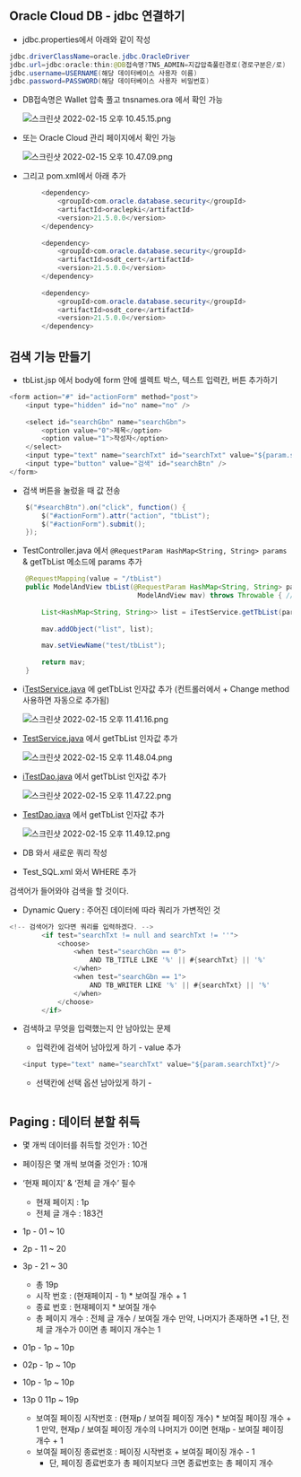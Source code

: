## Oracle Cloud DB - jdbc 연결하기

- jdbc.properties에서 아래와 같이 작성

```java
jdbc.driverClassName=oracle.jdbc.OracleDriver
jdbc.url=jdbc:oracle:thin:@DB접속명?TNS_ADMIN=지갑압축풀린경로(경로구분은/로)
jdbc.username=USERNAME(해당 데이터베이스 사용자 이름)
jdbc.password=PASSWORD(해당 데이터베이스 사용자 비밀번호)
```

- DB접속명은 Wallet 압축 풀고 tnsnames.ora 에서 확인 가능
    
    ![스크린샷 2022-02-15 오후 10.45.15.png](https://s3-us-west-2.amazonaws.com/secure.notion-static.com/a9ecc47f-28a0-4db6-aaed-604494be7a92/스크린샷_2022-02-15_오후_10.45.15.png)
    
- 또는 Oracle Cloud 관리 페이지에서 확인 가능
    
    ![스크린샷 2022-02-15 오후 10.47.09.png](https://s3-us-west-2.amazonaws.com/secure.notion-static.com/724647be-c6b6-4cef-bc58-c2ff0246b9a7/스크린샷_2022-02-15_오후_10.47.09.png)
    
- 그리고 pom.xml에서 아래 추가

```java
		<dependency>
		    <groupId>com.oracle.database.security</groupId>
		    <artifactId>oraclepki</artifactId>
		    <version>21.5.0.0</version>
		</dependency>
		
		<dependency>
		    <groupId>com.oracle.database.security</groupId>
		    <artifactId>osdt_cert</artifactId>
		    <version>21.5.0.0</version>
		</dependency>
		
		<dependency>
		    <groupId>com.oracle.database.security</groupId>
		    <artifactId>osdt_core</artifactId>
		    <version>21.5.0.0</version>
		</dependency>
```

## 검색 기능 만들기

- tbList.jsp 에서 body에 form 안에 셀렉트 박스, 텍스트 입력칸, 버튼 추가하기

```java
<form action="#" id="actionForm" method="post">
	<input type="hidden" id="no" name="no" />
	
	<select id="searchGbn" name="searchGbn">
		<option value="0">제목</option>
		<option value="1">작성자</option>
	</select>
	<input type="text" name="searchTxt" id="searchTxt" value="${param.searchTxt}"/>
	<input type="button" value="검색" id="searchBtn" />
</form>
```

- 검색 버튼을 눌렀을 때 값 전송

```java
	$("#searchBtn").on("click", function() {
		$("#actionForm").attr("action", "tbList");
		$("#actionForm").submit();
	});
```

- TestController.java 에서 `@RequestParam HashMap<String, String> params`  & getTbList 메소드에 params 추가

```java
	@RequestMapping(value = "/tbList")
	public ModelAndView tbList(@RequestParam HashMap<String, String> params,
								ModelAndView mav) throws Throwable { // DB 사용 시 예외처리 필수
		
		List<HashMap<String, String>> list = iTestService.getTbList(params);
			
		mav.addObject("list", list);
		
		mav.setViewName("test/tbList");
		
		return mav;
	}
```

- i[TestService.java](http://TestService.java) 에 getTbList 인자값 추가 (컨트롤러에서 + Change method 사용하면 자동으로 추가됨)
    
    ![스크린샷 2022-02-15 오후 11.41.16.png](https://s3-us-west-2.amazonaws.com/secure.notion-static.com/5819e140-6951-4996-bde2-be24a5852974/스크린샷_2022-02-15_오후_11.41.16.png)
    

- [TestService.java](http://TestService.java) 에서 getTbList 인자값 추가
    
    ![스크린샷 2022-02-15 오후 11.48.04.png](https://s3-us-west-2.amazonaws.com/secure.notion-static.com/1a23df61-7cdf-485f-8dab-7aa7886afe33/스크린샷_2022-02-15_오후_11.48.04.png)
    

- [iTestDao.java](http://iTestDao.java) 에서 getTbList 인자값 추가
    
    ![스크린샷 2022-02-15 오후 11.47.22.png](https://s3-us-west-2.amazonaws.com/secure.notion-static.com/8a7ddb21-da59-4b16-b4dd-48a3d12f6cdd/스크린샷_2022-02-15_오후_11.47.22.png)
    

- [TestDao.java](http://TestDao.java) 에서 getTbList 인자값 추가
    
    ![스크린샷 2022-02-15 오후 11.49.12.png](https://s3-us-west-2.amazonaws.com/secure.notion-static.com/ab63c25b-1cfa-4604-802e-24c36db5cba9/스크린샷_2022-02-15_오후_11.49.12.png)
    

- DB 와서 새로운 쿼리 작성

- Test_SQL.xml 와서 WHERE 추가

검색어가 들어와야 검색을 할 것이다.

- Dynamic Query : 주어진 데이터에 따라 쿼리가 가변적인 것

```java
<!-- 검색어가 있다면 쿼리를 입력하겠다. -->
		<if test="searchTxt != null and searchTxt != ''">
			<choose>
				<when test="searchGbn == 0">
					AND TB_TITLE LIKE '%' || #{searchTxt} || '%'
				</when>
				<when test="searchGbn == 1">
					AND TB_WRITER LIKE '%' || #{searchTxt} || '%'
				</when>
			</choose>
		</if>
```

- 검색하고 무엇을 입력했는지 안 남아있는 문제
    - 입력칸에 검색어 남아있게 하기 - value 추가
    
    ```java
    <input type="text" name="searchTxt" value="${param.searchTxt}"/>
    ```
    
    - 선택칸에 선택 옵션 남아있게 하기 -
    
    ```java
    
    ```
    

## Paging : 데이터 분할 취득

- 몇 개씩 데이터를 취득할 것인가 : 10건
- 페이징은 몇 개씩 보여줄 것인가 : 10개
- ‘현재 페이지’ & ‘전체 글 개수’ 필수
    - 현재 페이지 : 1p
    - 전체 글 개수 : 183건
- 1p - 01 ~ 10
- 2p - 11 ~ 20
- 3p - 21 ~ 30
    - 총 19p
    - 시작 번호 : (현재페이지 - 1) * 보여질 개수 + 1
    - 종료 번호 : 현재페이지 * 보여질 개수
    - 총 페이지 개수 : 전체 글 개수 / 보여질 개수 만약, 나머지가 존재하면 +1 단, 전체 글 개수가 0이면 총 페이지 개수는 1

- 01p - 1p ~ 10p
- 02p - 1p ~ 10p
- 10p - 1p ~ 10p
- 13p 0 11p ~ 19p
    - 보여질 페이징 시작번호 : (현재p / 보여질 페이징 개수) * 보여질 페이징 개수 + 1 만약, 현재p / 보여질 페이징 개수의 나머지가 0이면 현재p - 보여질 페이징 개수 + 1
    - 보여질 페이징 종료번호 : 페이징 시작번호 + 보여질 페이징 개수 - 1
        - 단, 페이징 종료번호가 총 페이지보다 크면 종료번호는 총 페이지 개수